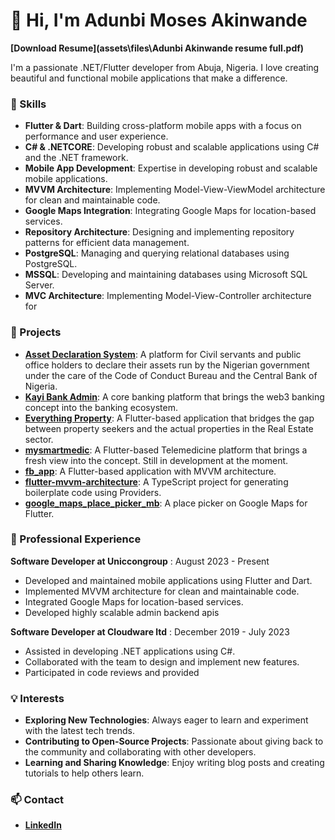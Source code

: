 # 👋 Hi, I'm Adunbi Moses Akinwande

**[Download Resume](assets\files\Adunbi Akinwande resume full.pdf)**

I'm a passionate .NET/Flutter developer from Abuja, Nigeria. I love creating beautiful and functional mobile applications that make a difference.

### 🌟 Skills

- **Flutter & Dart**: Building cross-platform mobile apps with a focus on performance and user experience.
- **C# & .NETCORE**: Developing robust and scalable applications using C# and the .NET framework.
- **Mobile App Development**: Expertise in developing robust and scalable mobile applications.
- **MVVM Architecture**: Implementing Model-View-ViewModel architecture for clean and maintainable code.
- **Google Maps Integration**: Integrating Google Maps for location-based services.
- **Repository Architecture**: Designing and implementing repository patterns for efficient data management.
- **PostgreSQL**: Managing and querying relational databases using PostgreSQL.
- **MSSQL**: Developing and maintaining databases using Microsoft SQL Server.
- **MVC Architecture**: Implementing Model-View-Controller architecture for

### 🚀 Projects

- **[Asset Declaration System](https://assetdeclaration.ccb.gov.ng/)**: A platform for Civil servants and public office holders to declare their assets run by the Nigerian government under the care of the Code of Conduct Bureau and the Central Bank of Nigeria.
- **[Kayi Bank Admin](https://www.kayi.ng/)**: A core banking platform that brings the web3 banking concept into the banking ecosystem.
- **[Everything Property](https://play.google.com/store/apps/details?id=ng.everythingproperty.mobile.everything_property)**: A Flutter-based application that bridges the gap between property seekers and the actual properties in the Real Estate sector.
- **[mysmartmedic](#)**: A Flutter-based Telemedicine platform that brings a fresh view into the concept. Still in development at the moment.
- **[fb_app](https://github.com/artkinx/fb_app)**: A Flutter-based application with MVVM architecture.
- **[flutter-mvvm-architecture](https://github.com/artkinx/flutter-mvvm-architecture)**: A TypeScript project for generating boilerplate code using Providers.
- **[google_maps_place_picker_mb](https://github.com/artkinx/google_maps_place_picker_mb)**: A place picker on Google Maps for Flutter.

### 💼 Professional Experience

**Software Developer at Uniccongroup**
: August 2023 - Present

- Developed and maintained mobile applications using Flutter and Dart.
- Implemented MVVM architecture for clean and maintainable code.
- Integrated Google Maps for location-based services.
- Developed highly scalable admin backend apis

**Software Developer at Cloudware ltd**
: December 2019 - July 2023

- Assisted in developing .NET applications using C#.
- Collaborated with the team to design and implement new features.
- Participated in code reviews and provided

### 💡 Interests

- **Exploring New Technologies**: Always eager to learn and experiment with the latest tech trends.
- **Contributing to Open-Source Projects**: Passionate about giving back to the community and collaborating with other developers.
- **Learning and Sharing Knowledge**: Enjoy writing blog posts and creating tutorials to help others learn.

### 📫 Contact

- **[LinkedIn](https://linkedin.com/in/artkinx)**
